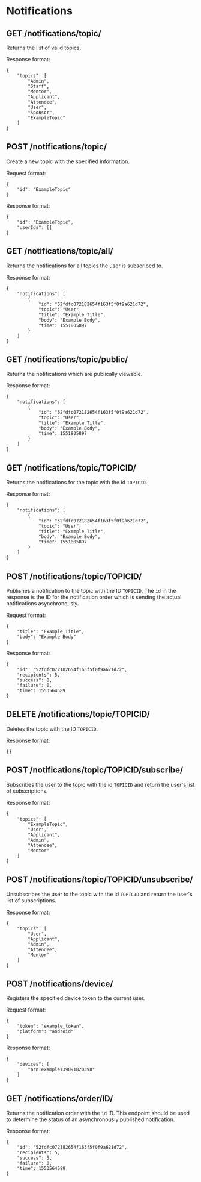 Notifications
=============

GET /notifications/topic/
-------------------------

Returns the list of valid topics.

Response format:
```
{
	"topics": [
		"Admin",
		"Staff",
		"Mentor",
		"Applicant",
		"Attendee",
		"User",
		"Sponsor",
		"ExampleTopic"
	]
}
```

POST /notifications/topic/
--------------------------

Create a new topic with the specified information.

Request format:
```
{
	"id": "ExampleTopic"
}
```

Response format:
```
{
	"id": "ExampleTopic",
	"userIds": []
}
```

GET /notifications/topic/all/
-----------------------------

Returns the notifications for all topics the user is subscribed to.

Response format:
```
{
	"notifications": [
		{
			"id": "52fdfc072182654f163f5f0f9a621d72",
			"topic": "User",
			"title": "Example Title",
			"body": "Example Body",
			"time": 1551805897
		}
	]
}
```

GET /notifications/topic/public/
-----------------------------

Returns the notifications which are publically viewable.

Response format:
```
{
	"notifications": [
		{
			"id": "52fdfc072182654f163f5f0f9a621d72",
			"topic": "User",
			"title": "Example Title",
			"body": "Example Body",
			"time": 1551805897
		}
	]
}
```

GET /notifications/topic/TOPICID/
-----------------------------

Returns the notifications for the topic with the id `TOPICID`.

Response format:
```
{
	"notifications": [
		{
			"id": "52fdfc072182654f163f5f0f9a621d72",
			"topic": "User",
			"title": "Example Title",
			"body": "Example Body",
			"time": 1551805897
		}
	]
}
```

POST /notifications/topic/TOPICID/
----------------------------------

Publishes a notification to the topic with the ID `TOPICID`. The `id` in the response is the ID for the notification order which is sending the actual notifications asynchronously.

Request format:
```
{
	"title": "Example Title",
	"body": "Example Body"
}
```

Response format:
```
{
	"id": "52fdfc072182654f163f5f0f9a621d72",
	"recipients": 5,
	"success": 0,
	"failure": 0,
	"time": 1553564589
}
```

DELETE /notifications/topic/TOPICID/
------------------------------------

Deletes the topic with the ID `TOPICID`.

Response format:
```
{}
```

POST /notifications/topic/TOPICID/subscribe/
--------------------------------------------

Subscribes the user to the topic with the id `TOPICID` and return the user's list of subscriptions.

Response format:
```
{
	"topics": [
		"ExampleTopic",
		"User",
		"Applicant",
		"Admin",
		"Attendee",
		"Mentor"
	]
}
```

POST /notifications/topic/TOPICID/unsubscribe/
--------------------------------------------

Unsubscribes the user to the topic with the id `TOPICID` and return the user's list of subscriptions.

Response format:
```
{
	"topics": [
		"User",
		"Applicant",
		"Admin",
		"Attendee",
		"Mentor"
	]
}
```

POST /notifications/device/
---------------------------

Registers the specified device token to the current user.

Request format:
```
{
	"token": "example_token",
	"platform": "android"
}
```

Response format:
```
{
	"devices": [
		"arn:example139091820398"
	]
}
```

GET /notifications/order/ID/
----------------------------

Returns the notification order with the `id` ID. This endpoint should be used to determine the status of an asynchronously published notification.

Response format:
```
{
	"id": "52fdfc072182654f163f5f0f9a621d72",
	"recipients": 5,
	"success": 5,
	"failure": 0,
	"time": 1553564589
}
```
